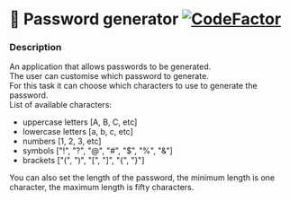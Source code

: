 # 🔐 Password generator [![CodeFactor](https://www.codefactor.io/repository/github/srgnevmer/password-generator/badge)](https://www.codefactor.io/repository/github/srgnevmer/password-generator)

### Description

An application that allows passwords to be generated. <br />
The user can customise which password to generate. <br />
For this task it can choose which characters to use to generate the password. <br />
List of available characters:

- uppercase letters [A, B, C, etc]
- lowercase letters [a, b, c, etc]
- numbers [1, 2, 3, etc]
- symbols ["!", "?", "@", "#", "$", "%", "&"]
- brackets ["(", ")", "[", "]", "{", "}"]

You can also set the length of the password, the minimum length is one character, the maximum length is fifty characters.

<!-- <img src="./src/img/preview.png" width="700" height="400"> -->
